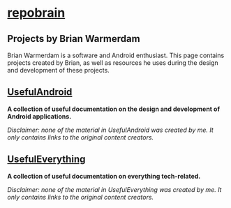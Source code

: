 # [repobrain](https://repobrain.github.io)

## Projects by Brian Warmerdam

Brian Warmerdam is a software and Android enthusiast. This page contains projects created by Brian, as well as resources he uses during the design and development of these projects.  

## [UsefulAndroid](https://github.com/repobrain/UsefulAndroid)
**A collection of useful documentation on the design and development of Android applications.**

*Disclaimer: none of the material in UsefulAndroid was created by me. It only contains links to the original content creators.*

## [UsefulEverything](https://github.com/repobrain/UsefulEverything)
**A collection of useful documentation on everything tech-related.**

*Disclaimer: none of the material in UsefulEverything was created by me. It only contains links to the original content creators.*
